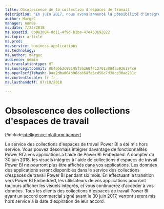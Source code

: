 ```yaml
---
title: Obsolescence de la collection d'espaces de travail
description: "En juin 2017, nous avons annoncé la possibilité d'intégrer Power BI à l'aide de nouvelles API et la convergence des API avec le service Power BI."
author: MargoC
manager: AnnBe
ms.date: 7/22/2018
ms.assetid: 0b083084-dd11-4f9d-b1ba-47e453692822
ms.topic: article
ms.prod: 
ms.service: business-applications
ms.technology: 
ms.author: margoc
audience: Admin
ms.translationtype: HT
ms.sourcegitcommit: 0b40bb3c98145f5a260f412701a884a5936174ce
ms.openlocfilehash: 8aa2dba004b98dab68fa5cd56c7d38ce30ae281c
ms.contentlocale: fr-fr
ms.lasthandoff: 07/18/2018

---
```

#  <a name="workspace-collections-deprecation"></a>Obsolescence des collections d'espaces de travail

[!include[intelligence-platform banner](../../includes/intelligence-platform.md)]




Le service des collections d'espaces de travail Power BI a été mis hors service. Vous pouvez désormais intégrer davantage de fonctionnalités Power BI à vos applications à l'aide de Power BI Embedded. À compter du 30 juin 2018, les visuels intégrés à l'aide de collections d'espaces de travail Power BI ne pourront plus être affichés dans vos applications. Les données des applications seront disponibles dans le service des collections d'espaces de travail Power BI pendant six mois. En effectuant la transition vers Power BI Embedded, les utilisateurs de vos applications pourront toujours afficher les visuels intégrés, et vous continuerez d'accéder à vos données. Tous les clients des collections d'espaces de travail Power BI ayant un accord commercial signé avant le 30 juin 2017, verront seront mis hors service à la date d'expiration de leur accord.


